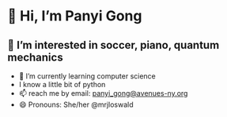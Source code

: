 # 👋 Hi, I’m Panyi Gong
## 👀 I’m interested in soccer, piano, quantum mechanics
- 🌱 I’m currently learning computer science
- I know a little bit of python
- 📫 reach me by email: panyi_gong@avenues-ny.org
- 😄 Pronouns: She/her 
@mrjloswald

<!---
PanyiGong/PanyiGong is a ✨ special ✨ repository because its `README.md` (this file) appears on your GitHub profile.
You can click the Preview link to take a look at your changes.
--->
